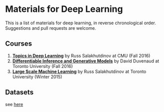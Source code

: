 # Materials for Deep Learning
This is a list of materials for deep learning, in reverse chronological order.
Suggestions and pull requests are welcome.

## Courses
1. [**Topics in Deep Learning**](http://www.cs.cmu.edu/~rsalakhu/10807_2016/) by Russ Salakhutdinov at CMU (Fall 2016)
2. [**Differentiable Inference and Generative Models**](https://www.cs.toronto.edu/~duvenaud/courses/csc2541/index.html) by David Duvenaud at Toronto University (Fall 2016)
3. [**Large Scale Machine Learning**](http://www.cs.toronto.edu/~rsalakhu/STA4273_2015/) by Russ Salakhutdinov at Toronto University (Winter 2015)

## Datasets
see [here](./datasets.md)
